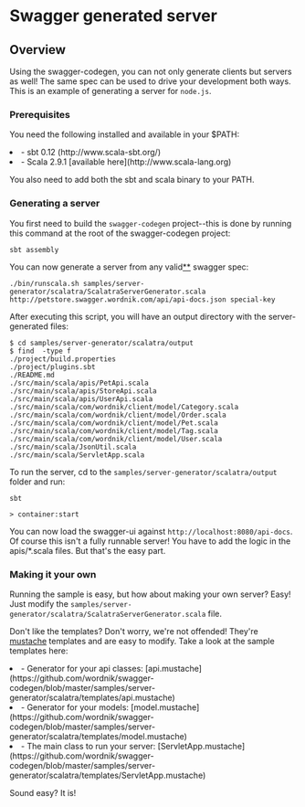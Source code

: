 # Swagger generated server

## Overview
Using the swagger-codegen, you can not only generate clients but servers as well!  The same spec can be used to drive your
development both ways.  This is an example of generating a server for `node.js`.

### Prerequisites
You need the following installed and available in your $PATH:

<li>- sbt 0.12 (http://www.scala-sbt.org/)

<li>- Scala 2.9.1 [available here](http://www.scala-lang.org)

You also need to add both the sbt and scala binary to your PATH.

### Generating a server
You first need to build the `swagger-codegen` project--this is done by running this command at the root of the swagger-codegen project:

```
sbt assembly
```

You can now generate a server from any valid[**](https://github.com/wordnik/swagger-codegen/blob/master/README.md#validating-your-swagger-spec) swagger spec:

```
./bin/runscala.sh samples/server-generator/scalatra/ScalatraServerGenerator.scala http://petstore.swagger.wordnik.com/api/api-docs.json special-key
```

After executing this script, you will have an output directory with the server-generated files:

```
$ cd samples/server-generator/scalatra/output
$ find  -type f
./project/build.properties
./project/plugins.sbt
./README.md
./src/main/scala/apis/PetApi.scala
./src/main/scala/apis/StoreApi.scala
./src/main/scala/apis/UserApi.scala
./src/main/scala/com/wordnik/client/model/Category.scala
./src/main/scala/com/wordnik/client/model/Order.scala
./src/main/scala/com/wordnik/client/model/Pet.scala
./src/main/scala/com/wordnik/client/model/Tag.scala
./src/main/scala/com/wordnik/client/model/User.scala
./src/main/scala/JsonUtil.scala
./src/main/scala/ServletApp.scala

```

To run the server, cd to the `samples/server-generator/scalatra/output` folder and run:

```
sbt

> container:start
```

You can now load the swagger-ui against `http://localhost:8080/api-docs`.  Of course this isn't a fully
runnable server!  You have to add the logic in the apis/*.scala files.  But that's the easy part.

### Making it your own
Running the sample is easy, but how about making your own server?  Easy!  Just modify the `samples/server-generator/scalatra/ScalatraServerGenerator.scala` file.

Don't like the templates?  Don't worry, we're not offended!  They're [mustache](http://mustache.github.com/) templates and are easy to modify.
Take a look at the sample templates here:

<li> - Generator for your api classes: [api.mustache](https://github.com/wordnik/swagger-codegen/blob/master/samples/server-generator/scalatra/templates/api.mustache)

<li> - Generator for your models: [model.mustache](https://github.com/wordnik/swagger-codegen/blob/master/samples/server-generator/scalatra/templates/model.mustache)

<li> - The main class to run your server: [ServletApp.mustache](https://github.com/wordnik/swagger-codegen/blob/master/samples/server-generator/scalatra/templates/ServletApp.mustache)


Sound easy?  It is!